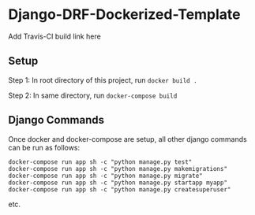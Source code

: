 # Django-DRF-Dockerized-Template

Add Travis-CI build link here

## Setup

Step 1: In root directory of this project, run `docker build .`

Step 2: In same directory, run `docker-compose build`

## Django Commands

Once docker and docker-compose are setup, all other django commands can be run as follows:

```
docker-compose run app sh -c "python manage.py test"
docker-compose run app sh -c "python manage.py makemigrations"
docker-compose run app sh -c "python manage.py migrate"
docker-compose run app sh -c "python manage.py startapp myapp"
docker-compose run app sh -c "python manage.py createsuperuser"
```

etc.
